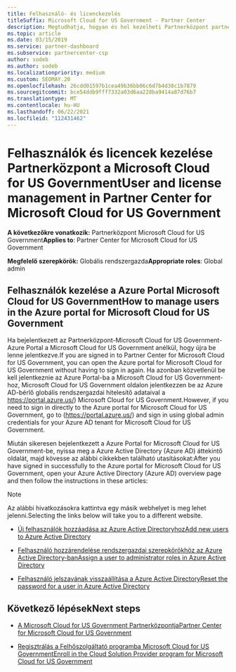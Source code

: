 ```yaml
---
title: Felhasználó- és licenckezelés
titleSuffix: Microsoft Cloud for US Government - Partner Center
description: Megtudhatja, hogyan és hol kezelheti Partnerközpont partnerek, Microsoft Cloud for US Government ügyfelek és licencek, valamint a jelszó-visszaállítások kezelését.
ms.topic: article
ms.date: 03/15/2019
ms.service: partner-dashboard
ms.subservice: partnercenter-csp
author: sodeb
ms.author: sodeb
ms.localizationpriority: medium
ms.custom: SEOMAY.20
ms.openlocfilehash: 26cdd01597b1cea49b36bb06c6d7b4d38c1b7879
ms.sourcegitcommit: bce54ddb9fff7332a03d6aa228ba9414a87d76b7
ms.translationtype: MT
ms.contentlocale: hu-HU
ms.lasthandoff: 06/22/2021
ms.locfileid: "112431462"
---
```

# <a name="user-and-license-management-in-partner-center-for-microsoft-cloud-for-us-government"></a><span data-ttu-id="ae9af-103">Felhasználók és licencek kezelése Partnerközpont a Microsoft Cloud for US Government</span><span class="sxs-lookup"><span data-stu-id="ae9af-103">User and license management in Partner Center for Microsoft Cloud for US Government</span></span>

<span data-ttu-id="ae9af-104">**A következőkre vonatkozik:** Partnerközpont Microsoft Cloud for US Government</span><span class="sxs-lookup"><span data-stu-id="ae9af-104">**Applies to**: Partner Center for Microsoft Cloud for US Government</span></span>

<span data-ttu-id="ae9af-105">**Megfelelő szerepkörök:** Globális rendszergazda</span><span class="sxs-lookup"><span data-stu-id="ae9af-105">**Appropriate roles**: Global admin</span></span>

## <a name="how-to-manage-users-in-the-azure-portal-for-microsoft-cloud-for-us-government"></a><span data-ttu-id="ae9af-106">Felhasználók kezelése a Azure Portal Microsoft Cloud for US Government</span><span class="sxs-lookup"><span data-stu-id="ae9af-106">How to manage users in the Azure portal for Microsoft Cloud for US Government</span></span>

<span data-ttu-id="ae9af-107">Ha bejelentkezett az Partnerközpont-Microsoft Cloud for US Government- Azure Portal a Microsoft Cloud for US Government anélkül, hogy újra be lenne jelentkezve.</span><span class="sxs-lookup"><span data-stu-id="ae9af-107">If you are signed in to Partner Center for Microsoft Cloud for US Government, you can open the Azure portal for Microsoft Cloud for US Government without having to sign in again.</span></span> <span data-ttu-id="ae9af-108">Ha azonban közvetlenül be kell jelentkeznie az Azure Portal-ba a Microsoft Cloud for US Government-hoz, Microsoft Cloud for US Government oldalon jelentkezzen be az Azure AD-bérlő globális rendszergazdai hitelesítő adataival a https://portal.azure.us/) Microsoft Cloud for US Government.</span><span class="sxs-lookup"><span data-stu-id="ae9af-108">However, if you need to sign in directly to the Azure portal for Microsoft Cloud for US Government, go to (https://portal.azure.us/) and sign in using global admin credentials for your Azure AD tenant for Microsoft Cloud for US Government.</span></span>

<span data-ttu-id="ae9af-109">Miután sikeresen bejelentkezett a Azure Portal for Microsoft Cloud for US Government-be, nyissa meg a Azure Active Directory (Azure AD) áttekintő oldalát, majd kövesse az alábbi cikkekben található utasításokat:</span><span class="sxs-lookup"><span data-stu-id="ae9af-109">After you have signed in successfully to the Azure portal for Microsoft Cloud for US Government, open your Azure Active Directory (Azure AD) overview page and then follow the instructions in these articles:</span></span>

> [!NOTE]  
> <span data-ttu-id="ae9af-110">Az alábbi hivatkozásokra kattintva egy másik webhelyet is meg lehet jelenni.</span><span class="sxs-lookup"><span data-stu-id="ae9af-110">Selecting the links below will take you to a different website.</span></span> 

- [<span data-ttu-id="ae9af-111">Új felhasználók hozzáadása az Azure Active Directoryhoz</span><span class="sxs-lookup"><span data-stu-id="ae9af-111">Add new users to Azure Active Directory</span></span>](/azure/active-directory/active-directory-users-create-azure-portal)

- [<span data-ttu-id="ae9af-112">Felhasználó hozzárendelése rendszergazdai szerepkörökhöz az Azure Active Directory-ban</span><span class="sxs-lookup"><span data-stu-id="ae9af-112">Assign a user to administrator roles in Azure Active Directory</span></span>](/azure/active-directory/active-directory-users-assign-role-azure-portal)

- [<span data-ttu-id="ae9af-113">Felhasználó jelszavának visszaállítása a Azure Active Directory</span><span class="sxs-lookup"><span data-stu-id="ae9af-113">Reset the password for a user in Azure Active Directory</span></span>](/azure/active-directory/active-directory-users-reset-password-azure-portal)

## <a name="next-steps"></a><span data-ttu-id="ae9af-114">Következő lépések</span><span class="sxs-lookup"><span data-stu-id="ae9af-114">Next steps</span></span>

- [<span data-ttu-id="ae9af-115">A Microsoft Cloud for US Government Partnerközpontja</span><span class="sxs-lookup"><span data-stu-id="ae9af-115">Partner Center for Microsoft Cloud for US Government</span></span>](partner-center-for-microsoft-us-govt-cloud.md)

- [<span data-ttu-id="ae9af-116">Regisztrálás a Felhőszolgáltató programba Microsoft Cloud for US Government</span><span class="sxs-lookup"><span data-stu-id="ae9af-116">Enroll in the Cloud Solution Provider program for Microsoft Cloud for US Government</span></span>](enroll-in-csp-for-microsoft-us-govt-cloud.md)